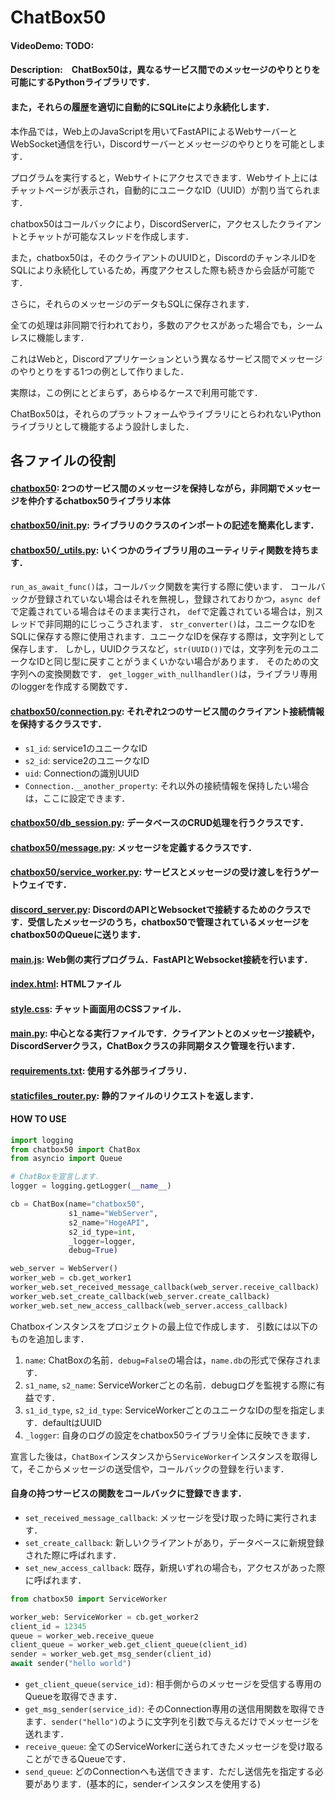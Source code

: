 # ChatBox50

#### VideoDemo: TODO:

#### Description:　ChatBox50は，異なるサービス間でのメッセージのやりとりを可能にするPythonライブラリです．

#### また，それらの履歴を適切に自動的にSQLiteにより永続化します．

本作品では，Web上のJavaScriptを用いてFastAPIによるWebサーバーとWebSocket通信を行い，Discordサーバーとメッセージのやりとりを可能とします．

プログラムを実行すると，Webサイトにアクセスできます．Webサイト上にはチャットページが表示され，自動的にユニークなID（UUID）が割り当てられます．

chatbox50はコールバックにより，DiscordServerに，アクセスしたクライアントとチャットが可能なスレッドを作成します．

また，chatbox50は，そのクライアントのUUIDと，DiscordのチャンネルIDをSQLにより永続化しているため，再度アクセスした際も続きから会話が可能です．

さらに，それらのメッセージのデータもSQLに保存されます．

全ての処理は非同期で行われており，多数のアクセスがあった場合でも，シームレスに機能します．

これはWebと，Discordアプリケーションという異なるサービス間でメッセージのやりとりをする1つの例として作りました．

実際は，この例にとどまらず，あらゆるケースで利用可能です．

ChatBox50は，それらのプラットフォームやライブラリにとらわれないPythonライブラリとして機能するよう設計しました．

## 各ファイルの役割

#### [chatbox50](chatbox50): 2つのサービス間のメッセージを保持しながら，非同期でメッセージを仲介するchatbox50ライブラリ本体

#### [chatbox50/__init__.py](chatbox50/__init__.py): ライブラリのクラスのインポートの記述を簡素化します．

#### [chatbox50/_utils.py](chatbox50/_utils.py): いくつかのライブラリ用のユーティリティ関数を持ちます．

`run_as_await_func()`は，コールバック関数を実行する際に使います．
コールバックが登録されていない場合はそれを無視し，登録されておりかつ，`async def`で定義されている場合はそのまま実行され，
`def`で定義されている場合は，別スレッドで非同期的にじっこうされます．
`str_converter()`は，ユニークなIDをSQLに保存する際に使用されます．ユニークなIDを保存する際は，文字列として保存します．
しかし，UUIDクラスなど，`str(UUID())`では，文字列を元のユニークなIDと同じ型に戻すことがうまくいかない場合があります．
そのための文字列への変換関数です．
`get_logger_with_nullhandler()`は，ライブラリ専用のloggerを作成する関数です．

#### [chatbox50/connection.py](chatbox50/connection.py): それぞれ2つのサービス間のクライアント接続情報を保持するクラスです．

- `s1_id`: service1のユニークなID
- `s2_id`: service2のユニークなID
- `uid`: Connectionの識別UUID
- `Connection.__another_property`: それ以外の接続情報を保持したい場合は，ここに設定できます．

#### [chatbox50/db_session.py](chatbox50/db_session.py): データベースのCRUD処理を行うクラスです．

#### [chatbox50/message.py](chatbox50/message.py): メッセージを定義するクラスです．

#### [chatbox50/service_worker.py](chatbox50/service_worker.py): サービスとメッセージの受け渡しを行うゲートウェイです．

#### [discord_server.py](discord_server.py): DiscordのAPIとWebsocketで接続するためのクラスです．受信したメッセージのうち，chatbox50で管理されているメッセージをchatbox50のQueueに送ります．

#### [main.js](main.js): Web側の実行プログラム．FastAPIとWebsocket接続を行います．

#### [index.html](index.html): HTMLファイル

#### [style.css](style.css): チャット画面用のCSSファイル．

#### [main.py](main.py): 中心となる実行ファイルです．クライアントとのメッセージ接続や，DiscordServerクラス，ChatBoxクラスの非同期タスク管理を行います．

#### [requirements.txt](requirements.txt): 使用する外部ライブラリ．

#### [staticfiles_router.py](staticfiles_router.py): 静的ファイルのリクエストを返します．

#### HOW TO USE

```python
import logging
from chatbox50 import ChatBox
from asyncio import Queue

# ChatBoxを宣言します．
logger = logging.getLogger(__name__)

cb = ChatBox(name="chatbox50",
             s1_name="WebServer",
             s2_name="HogeAPI",
             s2_id_type=int,
             _logger=logger,
             debug=True)

web_server = WebServer()
worker_web = cb.get_worker1
worker_web.set_received_message_callback(web_server.receive_callback)
worker_web.set_create_callback(web_server.create_callback)
worker_web.set_new_access_callback(web_server.access_callback)

```

Chatboxインスタンスをプロジェクトの最上位で作成します．
引数には以下のものを追加します．

1. `name`: ChatBoxの名前．`debug=False`の場合は，`name.db`の形式で保存されます．
2. `s1_name`, `s2_name`: ServiceWorkerごとの名前．debugログを監視する際に有益です．
3. `s1_id_type`, `s2_id_type`: ServiceWorkerごとのユニークなIDの型を指定します．defaultはUUID
4. `_logger`: 自身のログの設定をchatbox50ライブラリ全体に反映できます．

宣言した後は，`ChatBox`インスタンスから`ServiceWorker`インスタンスを取得して，そこからメッセージの送受信や，コールバックの登録を行います．

#### 自身の持つサービスの関数をコールバックに登録できます．

- `set_received_message_callback`: メッセージを受け取った時に実行されます．
- `set_create_callback`: 新しいクライアントがあり，データベースに新規登録された際に呼ばれます．
- `set_new_access_callback`: 既存，新規いずれの場合も，アクセスがあった際に呼ばれます．

```python
from chatbox50 import ServiceWorker

worker_web: ServiceWorker = cb.get_worker2
client_id = 12345
queue = worker_web.receive_queue
client_queue = worker_web.get_client_queue(client_id)
sender = worker_web.get_msg_sender(client_id)
await sender("hello world")
```

- `get_client_queue(service_id)`: 相手側からのメッセージを受信する専用のQueueを取得できます．
- `get_msg_sender(service_id)`: そのConnection専用の送信用関数を取得できます．`sender("hello")`のように文字列を引数で与えるだけでメッセージを送れます．
- `receive_queue`: 全てのServiceWorkerに送られてきたメッセージを受け取ることができるQueueです．
- `send_queue`: どのConnectionへも送信できます．ただし送信先を指定する必要があります．(基本的に，senderインスタンスを使用する)
